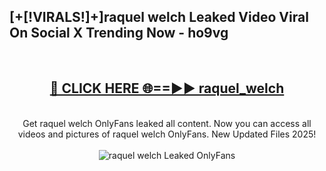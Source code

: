 <h2>[+[!VIRALS!]+]raquel welch Leaked Video Viral On Social X Trending Now - ho9vg</h2>
<br>
<div align="center">
<h2><a href="https://libra.edu.pl?raquel_welch" rel="nofollow">🔴 CLICK HERE 🌐==►► raquel_welch</a></h2>
<br>
Get raquel welch OnlyFans leaked all content. Now you can access all videos and pictures of raquel welch OnlyFans. New Updated Files 2025!
<br>
<br>
<a href="https://libra.edu.pl?raquel_welch" rel="nofollow" data-target="animated-image.originalLink"><img src="https://i.ibb.co.com/WyWwxjT/player-gif2.gif" alt="raquel welch Leaked OnlyFans" style="max-width: 100%; display: inline-block;" data-target="animated-image.originalImage"></a>
</div>
<br>